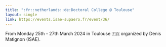 ```yaml
---
title: ":fr::netherlands::de:Doctoral College @ Toulouse"
layout: single
link: https://events.isae-supaero.fr/event/36/
---
```

From Monday 25th - 27th March 2024 in Toulouse :fr: organized by Denis Matignon (ISAE).
